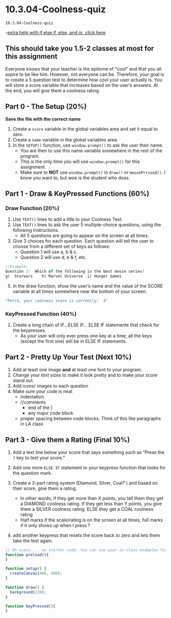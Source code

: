# 10.3.04-Coolness-quiz
```
10.3.04-Coolness-quiz
```

-[extra help with if,else if, else, and or, click here](https://thecodingtrain.com/tracks/code-programming-with-p5-js/code/3-conditionals/3-else-if-and-or)

## This should take you 1.5-2 classes at most for this assignment

Everyone knows that your teacher is the epitome of "_cool_" and that you all aspire to be like him.  However, not everyone can be.  Therefore, your goal is to create a 5 question test to determine how cool your user actually is.  You will store a score variable that increases based on the user’s answers. At the end, you will give them a coolness rating. 


## Part 0 - The Setup (20%)
**Save the file with the correct name**
1. Create a `score` variable in the global variables area and set it equal to zero.
2. Create a `name` variable in the global variables area.
3. In the `SETUP()` function, use `window.prompt()` to ask the user their name.
    - You are then to use this name variable somewhere in the rest of the program.
    - This is the only time you will use `window.prompt()` for this assignment.
    - Make sure to **NOT** use `window.prompt()` in `draw()` or `mousePrrssed()`. I know you want to, but woe is the student who does.


## Part 1 - Draw & KeyPressed Functions (60%)
### Draw Function (20%)
1. Use `TEXT()` lines to add a title to your Coolness Test.
2. Use `TEXT()` lines to ask the user 5 multiple-choice questions, using the following instructions.
	- All 5 questions are going to appear on the screen at all times.
3. Give 3 choices for each question. Each question will tell the user to choose from a different set of keys as follows:
    - Question 1 will use a, b & c.
    - Question 2 will use d, e & f, etc.

```javaScript
//Example:
Question 3:  Which of the following is the best movie series?
g)  Starwars	h) Marvel Universe	i) Hunger Games
``` 
	
5. In the draw function, show the user’s name and the value of the SCORE variable at all times somewhere near the bottom of your screen.

   
```javaScript
"Petra, your coolness score is currently:  4"
```

### KeyPressed Function (40%)
1. Create a long chain of  IF...ELSE IF… ELSE IF statements that check for the keypresses.
    - As your user will only ever press one key at a time, all the keys (except the first one) will be in ELSE IF statements.  

## Part 2 - Pretty Up Your Test (Next 10%)
1. Add at least one image **and** at least one font to your program.
2. Change your text sizes to make it look pretty and to make your score stand out.
3. Add icons/ images to each question
4. Make sure your code is neat
    - indentation
    - //comments
      - end of the }
      - any major code block
    - proper spacing between code blocks. Think of this like paragraphs in LA class 


## Part 3 - Give them a Rating (Final 10%)

1. Add a text line below your score that says something such as “Press the `?` key to test your score.”

2. Add one more `ELSE IF`  statement to your keypress function that looks for the question mark.
3. Create a 3-part rating system (Diamond, Silver, Coal? ) and based on their score, give them a rating.
    - In other words, if they get more than X points, you tell them they get a DIAMOND coolness rating.  If they get less than Y points, you give them a SILVER coolness rating.  ELSE they get a COAL coolness rating
    - Half marks if the scale/rating is on the screen at all times, full marks if it only shows up when I press ?

4. add another keypress that resets the score back to zero and lets them take the test again.


```javaScript
// Oh scary.... no starter code. You can use your in-class examples for help. 
function preload(){
}

function setup() {
  createCanvas(400, 400);
}

function draw() {
  background(220);
}

function keyPressed(){
}
```

